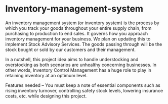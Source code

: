 # Inventory-management-system

An inventory management system (or inventory system) is the process by which you track your goods throughout your entire supply chain, from purchasing to production to end sales. It governs how you approach inventory management for your business. We plan on updating this to implement Stock Advisory Services. The goods passing through will be the stock bought or sold by our customers and their management.

In a nutshell, this project idea aims to handle understocking and overstocking as both scenarios are unhealthy concerning businesses. In other words, Inventory Control Management has a huge role to play in retaining inventory at an optimum level.

Features needed – You must keep a note of essential components such as rising inventory turnover, controlling safety stock levels, lowering insurance costs, etc. while designing this project.
